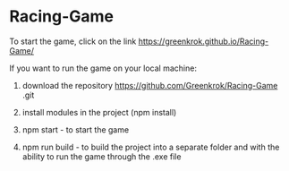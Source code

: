 # Racing-Game

To start the game, click on the link https://greenkrok.github.io/Racing-Game/

If you want to run the game on your local machine:

1) download the repository https://github.com/Greenkrok/Racing-Game .git

2) install modules in the project (npm install)

3) npm start - to start the game

4) npm run build - to build the project into a separate folder and with the ability to run the game through the .exe file
